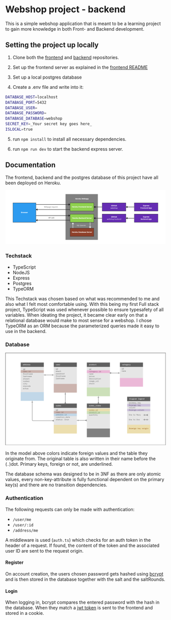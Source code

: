 # Webshop project - backend

This is a simple webshop application that is meant to be a learning project to gain more knowledge in both Front- and Backend development.

## Setting the project up locally

1. Clone both the [frontend](https://github.com/niklas-jacobsen/webshop) and [backend](https://github.com/niklas-jacobsen/webshop-backend) repositories.
2. Set up the frontend server as explained in the [frontend README](https://github.com/niklas-jacobsen/webshop/blob/main/README.md)

3. Set up a local postgres database

4. Create a .env file and write into it:

```sh
DATABASE_HOST=localhost
DATABASE_PORT=5432
DATABASE_USER=
DATABASE_PASSWORD=
DATABASE_DATABASE=webshop
SECRET_KEY=_Your secret key goes here_
ISLOCAL=true
```

5. run `npm install` to install all necessary dependencies.

6. run `npm run dev` to start the backend express server.

## Documentation

The frontend, backend and the postgres database of this project have all been deployed on Heroku.

![Webflow Diagram](./docs/webflow_diagram.png)

### Techstack

- TypeScript
- NodeJS
- Express
- Postgres
- TypeORM

This Techstack was chosen based on what was recommended to me and also what I felt most comfortable using.
With this being my first Full stack project, TypeScript was used whenever possible to ensure typesafety of all variables.
When ideating the project, it became clear early on that a relational database would make to most sense for a webshop.
I chose TypeORM as an ORM because the parameterized queries made it easy to use in the backend.

### Database

![Database ER model](./docs/database_er_model.png)

In the model above colors indicate foreign values and the table they originate from. The original table is also written in their name before the (`.`)dot. Primary keys, foreign or not, are underlined.

The database schema was designed to be in 3NF as there are only atomic values, every non-key-attribute is fully functional dependent on the primary key(s) and there are no transition dependencies.

### Authentication

The following requests can only be made with authentication:

- `/user/me`
- `/user/:id`
- `/address/me`

A middleware is used (`auth.ts`) which checks for an auth token in the header of a request. If found, the content of the token and the associated user ID are sent to the request origin.

#### Register

On account creation, the users chosen password gets hashed using [bcrypt](https://www.npmjs.com/package/bcrypt) and is then stored in the database together with the salt and the saltRounds.

#### Login

When logging in, bcrypt compares the entered password with the hash in the database. When they match a [jwt token](https://www.npmjs.com/package/jsonwebtoken) is sent to the frontend and stored in a cookie.
